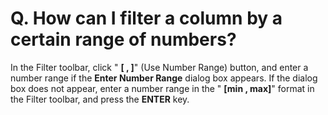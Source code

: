 # Q. How can I filter a column by a certain range of numbers?

In the Filter toolbar, click " **\[ , \]**" (Use Number Range) button, and enter a number range if the **Enter Number Range** dialog box appears. If the dialog box does not appear, enter a number range in the " **\[min , max\]**" format in the Filter toolbar, and press the **ENTER** key.
